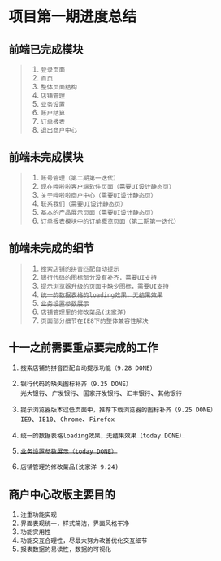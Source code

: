 # 项目第一期进度总结
## 前端已完成模块
	
> 1. `登录页面`    
> 2. `首页`    
> 3. `整体页面结构`    
> 4. `店铺管理`    
> 5. `业务设置`    
> 6. `账户结算`    
> 7. `订单报表`    
> 8. `退出商户中心`

## 前端未完成模块

> 1. `账号管理（第二期第一迭代）`    
> 2. `现在哗啦啦客户端软件页面（需要UI设计静态页）`    
> 3. `关于哗啦啦商户中心（需要UI设计静态页）`   
> 4. `联系我们（需要UI设计静态页）`    
> 5. `基本的产品展示页面（需要UI设计静态页）`    
> 6. `订单报表模块中的订单概览页面（第二期第一迭代）`

## 前端未完成的细节
> 1. `搜索店铺的拼音匹配自动提示`    
> 2. `银行代码的图标部分没有补齐，需要UI支持`    
> 3. `提示浏览器升级的页面中缺少图标，需要UI支持`
> 4. ~~`统一的数据表格的loading效果，无结果效果`~~    
> 5. ~~`业务设置参数展示`~~    
> 6. `店铺管理里的修改菜品(沈家洋)`     
> 7. `页面部分细节在IE8下的整体兼容性解决`

## 十一之前需要重点要完成的工作
1. `搜索店铺的拼音匹配自动提示功能（9.28 DONE）`    
2. `银行代码的缺失图标补齐（9.25 DONE）`    
	`光大银行`、`广发银行`、`国家开发银行`、`汇丰银行`、`其他银行`

3. `提示浏览器版本过低页面中，推荐下载浏览器的图标补齐（9.25 DONE）`    
	`IE9`、`IE10`、`Chrome`、`Firefox`
4. ~~`统一的数据表格loading效果，无结果效果（today DONE）`~~ 
5. ~~`业务设置参数展示（today DONE）`~~
6. `店铺管理的修改菜品(沈家洋 9.24)`   

## 商户中心改版主要目的
1. `注重功能实现`
2. `界面表现统一，样式简洁，界面风格干净`
3. `功能实用性`
4. `功能交互合理性，尽最大努力改善优化交互细节`
5. `报表数据的易读性，数据的可视化`
